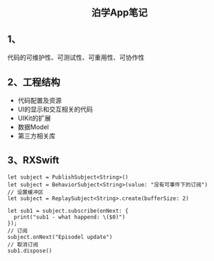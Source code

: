 <H2><center>泊学App笔记</h2>

## 1、

代码的可维护性、可测试性、可重用性、可协作性

## 2、工程结构
* 代码配置及资源
* UI的显示和交互相关的代码
* UIKit的扩展
* 数据Model
* 第三方相关库


## 3、RXSwift

```
let subject = PublishSubject<String>()
let subject = BehaviorSubject<String>(value: "没有可事件下的订阅")
// 设置缓冲区
let subject = ReplaySubject<String>.create(bufferSize: 2)
        
let sub1 = subject.subscribe(onNext: {
  print("sub1 - what happend: \($0)")
});
// 订阅
subject.onNext("Episodel update")
// 取消订阅
sub1.dispose()
```
